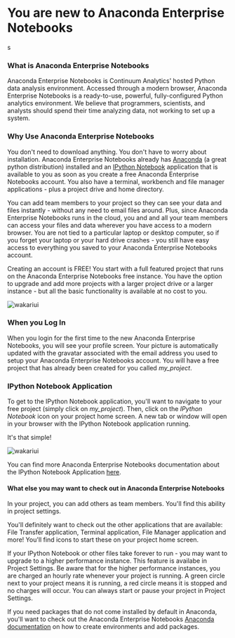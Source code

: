 # You are new to Anaconda Enterprise Notebooks
s

### What is Anaconda Enterprise Notebooks

Anaconda Enterprise Notebooks is Continuum Analytics' hosted Python data analysis environment.  Accessed through a modern browser, Anaconda Enterprise Notebooks is a ready-to-use, powerful, fully-configured Python analytics environment. We believe that programmers, scientists, and analysts should spend their time analyzing data, not working to set up a system.

### Why Use Anaconda Enterprise Notebooks

You don't need to download anything. You don't have to worry about installation. Anaconda Enterprise Notebooks already has <a href="http://docs.continuum.io/anaconda/index.html" target="_blank">Anaconda</a> (a great python distribution) installed and an <a href="http://ipython.org/notebook.html" target="_blank">IPython Notebook</a> application that is available to you as soon as you create a free Anaconda Enterprise Notebooks account. You also have a terminal, workbench and file manager applications - plus a project drive and home directory.

You can add team members to your project so they can see your data and files instantly - without any need to email files around. Plus, since Anaconda Enterprise Notebooks runs in the cloud, you and and all your team members can access your files and data wherever you have access to a modern browser. You are not tied to a particular laptop or desktop computer, so if you forget your laptop or your hard drive crashes - you still have easy access to everything you saved to your Anaconda Enterprise Notebooks account.

Creating an account is FREE! You start with a full featured project that runs on the Anaconda Enterprise Notebooks free instance.  You have the option to upgrade and add more projects with a larger project drive or a larger instance - but all the basic functionality is available at no cost to you.

![wakariui](img/notebookuser_login.png)

### When you Log In

When you login for the first time to the new Anaconda Enterprise Notebooks, you will see your profile screen.  Your picture is automatically updated with the gravatar associated with the email address you used to setup your Anaconda Enterprise Notebooks account.    You will have a free project that has already been created for you called *my_project*.

### IPython Notebook Application

To get to the IPython Notebook application, you'll want to navigate to your free project (simply click on *my_project*).  Then, click on the *IPython Notebook* icon on your project home screen.  A new tab or window will open in your browser with the IPython Notebook application running.

It's that simple!

![wakariui](img/notebookuser_nb.png)

You can find more Anaconda Enterprise Notebooks documentation about the IPython Notebook Application <a href="notebook.html">here</a>.


#### What else you may want to check out in Anaconda Enterprise Notebooks

In your project, you can add others as team members.  You'll find this ability in project settings.

You'll definitely want to check out the other applications that are available: File Transfer application, Terminal application, File Manager application and more!  You'll find icons to start these on your project home screen.

If your IPython Notebook or other files take forever to run - you may want to upgrade to a higher performance instance.  This feature is availabe in Project Settings. Be aware that for the higher performance instances, you are charged an hourly rate whenever your project is running. A green circle next to your project means it is running, a red circle means it is stopped and no charges will occur.  You can always start or pause your project in Project Settings.

If you need packages that do not come installed by default in Anaconda, you'll want to check out the Anaconda Enterprise Notebooks <a href="anaconda.html">Anaconda documentation</a> on how to create environments and add packages.
